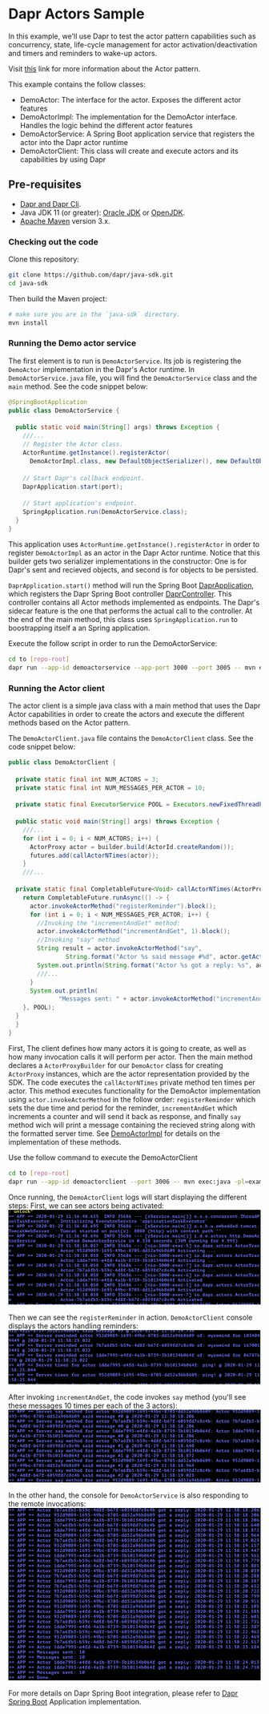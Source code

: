 # Dapr Actors Sample

In this example, we'll use Dapr to test the actor pattern capabilities such as concurrency, state, life-cycle management for actor activation/deactivation and timers and reminders to wake-up actors.

Visit [this](https://github.com/dapr/docs/blob/master/concepts/actor/actor_overview.md) link for more information about the Actor pattern.

This example contains the follow classes:

* DemoActor: The interface for the actor. Exposes the different actor features
* DemoActorImpl: The implementation for the DemoActor interface. Handles the logic behind the different actor features
* DemoActorService: A Spring Boot application service that registers the actor into the Dapr actor runtime
* DemoActorClient: This class will create and execute actors and its capabilities by using Dapr
 
## Pre-requisites

* [Dapr and Dapr Cli](https://github.com/dapr/docs/blob/master/getting-started/environment-setup.md#environment-setup).
* Java JDK 11 (or greater): [Oracle JDK](https://www.oracle.com/technetwork/java/javase/downloads/index.html#JDK11) or [OpenJDK](https://jdk.java.net/13/).
* [Apache Maven](https://maven.apache.org/install.html) version 3.x.

### Checking out the code

Clone this repository:

```sh
git clone https://github.com/dapr/java-sdk.git
cd java-sdk
```

Then build the Maven project:

```sh
# make sure you are in the `java-sdk` directory.
mvn install
```

### Running the Demo actor service

The first element is to run is `DemoActorService`. Its job is registering the `DemoActor` implementation in the Dapr's Actor runtime. In `DemoActorService.java` file, you will find the `DemoActorService` class and the `main` method. See the code snippet below:

```java
@SpringBootApplication
public class DemoActorService {

  public static void main(String[] args) throws Exception {
	///...
    // Register the Actor class.
    ActorRuntime.getInstance().registerActor(
      DemoActorImpl.class, new DefaultObjectSerializer(), new DefaultObjectSerializer());

    // Start Dapr's callback endpoint.
    DaprApplication.start(port);

    // Start application's endpoint.
    SpringApplication.run(DemoActorService.class);
  }
}
```

This application uses `ActorRuntime.getInstance().registerActor` in order to register `DemoActorImpl` as an actor in the Dapr Actor runtime. Notice that this builder gets two serializer implementations in the constructor: One is for Dapr's sent and recieved objects, and second is for objects to be persisted.
 

`DaprApplication.start()` method will run the Spring Boot [DaprApplication](../../../springboot/DaprApplication.java), which registers the Dapr Spring Boot controller [DaprController](../../springboot/DaprController.java). This controller contains all Actor methods implemented as endpoints. The Dapr's sidecar feature is the one that performs the actual call to the controller. At the end of the main method, this class uses `SpringApplication.run` to boostrapping itself a an Spring application. 

Execute the follow script in order to run the DemoActorService:
```sh
cd to [repo-root]
dapr run --app-id demoactorservice --app-port 3000 --port 3005 -- mvn exec:java -pl=examples -D exec.mainClass=io.dapr.examples.actors.http.DemoActorService -D exec.args="-p 3000"
```

### Running the Actor client

The actor client is a simple java class with a main method that uses the Dapr Actor capabilities in order to create the actors and execute the different methods based on the Actor pattern.

The `DemoActorClient.java` file contains the `DemoActorClient` class. See the code snippet below:

```java
public class DemoActorClient {

  private static final int NUM_ACTORS = 3;
  private static final int NUM_MESSAGES_PER_ACTOR = 10;

  private static final ExecutorService POOL = Executors.newFixedThreadPool(NUM_ACTORS);

  public static void main(String[] args) throws Exception {
    ///...
    for (int i = 0; i < NUM_ACTORS; i++) {
      ActorProxy actor = builder.build(ActorId.createRandom());
      futures.add(callActorNTimes(actor));
    }
    ///...

  private static final CompletableFuture<Void> callActorNTimes(ActorProxy actor) {
    return CompletableFuture.runAsync(() -> {
      actor.invokeActorMethod("registerReminder").block();
      for (int i = 0; i < NUM_MESSAGES_PER_ACTOR; i++) {
        //Invoking the "incrementAndGet" method:
        actor.invokeActorMethod("incrementAndGet", 1).block();
        //Invoking "say" method
        String result = actor.invokeActorMethod("say",
                String.format("Actor %s said message #%d", actor.getActorId().toString(), i), String.class).block();
        System.out.println(String.format("Actor %s got a reply: %s", actor.getActorId().toString(), result));
        ///...
      }
      System.out.println(
              "Messages sent: " + actor.invokeActorMethod("incrementAndGet", 0, int.class).block());
    }, POOL);
  }
  }
}
```

First, The client defines how many actors it is going to create, as well as how many invocation calls it will perform per actor. Then the main method declares a `ActorProxyBuilder` for our `DemoActor` class for creating `ActorProxy` instances, which are the actor representation provided by the SDK. The code executes the `callActorNTimes` private method ten times per actor. This method executes functionality for the DemoActor implementation using `actor.invokeActorMethod` in the follow order: `registerReminder` which sets the due time and period for the reminder, `incrementAndGet` which increments a counter and will send it back as response, and finally `say` method wich will print a message containing the recieved string along with the formatted server time. See [DemoActorImpl](DemoActorImpl.java) for details on the implementation of these methods. 


Use the follow command to execute the DemoActorClient

```sh
cd to [repo-root]
dapr run --app-id demoactorclient --port 3006 -- mvn exec:java -pl=examples -D exec.mainClass=io.dapr.examples.actors.http.DemoActorClient
```

Once running, the `DemoActorClient` logs will start displaying the different steps: 
First, we can see actors being activated:
![actordemo1](../../../../../../resources/img/demo-actor-client1.png)

Then we can see the `registerReminder` in action. `DemoActorClient` console displays the actors handling reminders:
![actordemo2](../../../../../../resources/img/demo-actor-client2.png)

After invoking `incrementAndGet`, the code invokes `say` method (you'll see these messages 10 times per each of the 3 actors):
![actordemo2](../../../../../../resources/img/demo-actor-client3.png)

In the other hand, the console for `DemoActorService` is also responding to the remote invocations:
![actordemo2](../../../../../../resources/img/demo-actor-service.png)


For more details on Dapr Spring Boot integration, please refer to [Dapr Spring Boot](../../springboot/DaprApplication.java)  Application implementation.